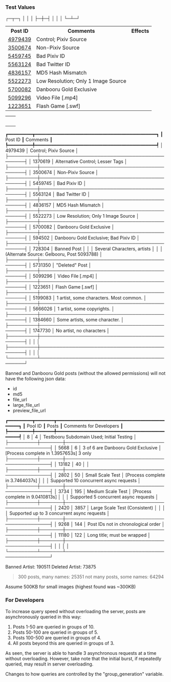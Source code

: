 ### Test Values

┌─┬─┐
│ │ │
├─┼─┤
│ │ │
└─┴─┘
     

<table>
<tr><th>Post ID</th><th>Comments</th><th>Effects</th></tr>
<tr><td><a href="https://danbooru.donmai.us/posts/4979439">4979439</a></td><td>Control; Pixiv Source</td></tr>
<tr><td><a href="https://danbooru.donmai.us/posts/3500674">3500674</a></td><td>Non-Pixiv Source</td></tr>
<tr><td><a href="https://danbooru.donmai.us/posts/5459745">5459745</a></td><td>Bad Pixiv ID</td></tr>
<tr><td><a href="https://danbooru.donmai.us/posts/5563124">5563124</a></td><td>Bad Twitter ID</td></tr>
<tr><td><a href="https://danbooru.donmai.us/posts/4836157">4836157</a></td><td>MD5 Hash Mismatch</td></tr>
<tr><td><a href="https://danbooru.donmai.us/posts/5522273">5522273</a></td><td>Low Resolution; Only 1 Image Source</td></tr>
<tr><td><a href="https://danbooru.donmai.us/posts/5700082">5700082</a></td><td>Danbooru Gold Exclusive</td></tr>
<tr><td><a href="https://danbooru.donmai.us/posts/5099296">5099296</a></td><td>Video File [.mp4]</td></tr>
<tr><td><a href="https://danbooru.donmai.us/posts/1223651">1223651</a></td><td>Flash Game [.swf]</td></tr>
</table>

<table>
<tr><td></td><td></td></tr>
<tr><td></td><td></td></tr>
<tr><td></td><td></td></tr>
<tr><td></td><td></td></tr>
<tr><td></td><td></td></tr>
</table>


┏━━━━━━━━━┳━━━━━━━━━━━━━━━━━━━━━━━━━━━━━━━━━━━━━━━━━━━━━┓
┃ Post ID ┃ Comments                                    ┃
┡━━━━━━━━━╇━━━━━━━━━━━━━━━━━━━━━━━━━━━━━━━━━━━━━━━━━━━━━┩
│ 4979439 │ Control; Pixiv Source                       │
├─────────┼─────────────────────────────────────────────┤
│ 1370619 │ Alternative Control; Lesser Tags            │
├─────────┼─────────────────────────────────────────────┤
│ 3500674 │ Non-Pixiv Source                            │
├─────────┼─────────────────────────────────────────────┤
│ 5459745 │ Bad Pixiv ID                                │
├─────────┼─────────────────────────────────────────────┤
│ 5563124 │ Bad Twitter ID                              │
├─────────┼─────────────────────────────────────────────┤
│ 4836157 │ MD5 Hash Mismatch                           │
├─────────┼─────────────────────────────────────────────┤
│ 5522273 │ Low Resolution; Only 1 Image Source         │
├─────────┼─────────────────────────────────────────────┤
│ 5700082 │ Danbooru Gold Exclusive                     │
├─────────┼─────────────────────────────────────────────┤
│ 594502  │ Danbooru Gold Exclusive; Bad Pixiv ID       │
├─────────┼─────────────────────────────────────────────┤
│ 728304  │ Banned Post                                 │
│         │ Several Characters, artists                 │
│         │ (Alternate Source: Gelbooru, Post 5093788)  │
├─────────┼─────────────────────────────────────────────┤
│ 5731350 │ "Deleted" Post                              │
├─────────┼─────────────────────────────────────────────┤
│ 5099296 │ Video File [.mp4]                           │
├─────────┼─────────────────────────────────────────────┤
│ 1223651 │ Flash Game [.swf]                           │
├─────────┼─────────────────────────────────────────────┤
│ 5199083 │ 1 artist, some characters. Most common.     │
├─────────┼─────────────────────────────────────────────┤
│ 5666026 │ 1 artist, some copyrights.                  │
├─────────┼─────────────────────────────────────────────┤
│ 1384660 │ Some artists, some character.               │
├─────────┼─────────────────────────────────────────────┤
│ 1747730 │ No artist, no characters                    │
├─────────┼─────────────────────────────────────────────┤
│         │                                             │
├─────────┼─────────────────────────────────────────────┤
│         │                                             │
└─────────┴─────────────────────────────────────────────┘

Banned and Danbooru Gold posts (without the allowed permissions) will not have the following json data:
- id
- md5
- file_url
- large_file_url
- preview_file_url

┏━━━━━━━━━┳━━━━━━━┳━━━━━━━━━━━━━━━━━━━━━━━━━━━━━━━━━━━━━━━━━━━━━┓
┃ Pool ID ┃ Posts ┃ Comments for Developers                     ┃
┡━━━━━━━━━╇━━━━━━━╇━━━━━━━━━━━━━━━━━━━━━━━━━━━━━━━━━━━━━━━━━━━━━┩
│ 8       │ 4     │ Testbooru Subdomain Used; Initial Testing   │
├─────────┼───────┼─────────────────────────────────────────────┤
│ 5668    │ 6     │ 3 of 6 are Danbooru Gold Exclusive          │ [Process complete in 1.3957653s] 3 only
├─────────┼───────┼─────────────────────────────────────────────┤
│ 13182   │ 40    │                                             │
├─────────┼───────┼─────────────────────────────────────────────┤
│ 2802    │ 50    │ Small Scale Test                            │ [Process complete in 3.7464037s]
│         │       │ Supported 10 concurrent async requests      │
├─────────┼───────┼─────────────────────────────────────────────┤
│ 3734    │ 195   │ Medium Scale Test                           │ [Process complete in 9.0410813s]
│         │       │ Supported 5 concurrent async requests       │
├─────────┼───────┼─────────────────────────────────────────────┤
│ 2420    │ 3857  │ Large Scale Test (Consistent)               │ 
│         │       │ Supported up to 3 concurrent async requests │
├─────────┼───────┼─────────────────────────────────────────────┤
│ 9268    │ 144   │ Post IDs not in chronological order         │
├─────────┼───────┼─────────────────────────────────────────────┤
│ 11180   │ 122   │ Long title; must be wrapped                 │
├─────────┼───────┼─────────────────────────────────────────────┤
│         │       │                                             │
└─────────┴───────┴─────────────────────────────────────────────┘

Banned Artist: 190511
Deleted Artist: 73875
> 300 posts, many names: 25351
not many posts, some names: 64294



Assume 500KB for small images (highest found was ~300KB)

### For Developers
To increase query speed without overloading the server, posts are asynchronously queried in this way:
1. Posts 1-50 are queried in groups of 10.
2. Posts 50-100 are queried in groups of 5.
3. Posts 100-500 are queried in groups of 4.
4. All posts beyond this are queried in groups of 3.

As seen, the server is able to handle 3 asynchronous requests at a time without overloading. However, take note that the initial burst, if repeatedly queried, may result in server overloading.

Changes to how queries are controlled by the "group_generation" variable.